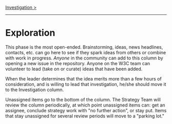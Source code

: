 [Investigation >](1.Investigation.md)

---

# Exploration

This phase is the most open-ended. Brainstorming, ideas, news
headlines, contacts, etc. can go here to see if they spark ideas from
others or combine with work in progress.  *Anyone* in the community can add to this
column by opening a new issue in the repository.
Anyone on the W3C team can volunteer to lead (take on or curate) ideas that have
been added.

When the leader determines that the idea merits more than a few hours of consideration, 
and is willing to lead that investigation, he/she should move it to the Investigation
column.

Unassigned items go to the bottom of the column. The Strategy Team will review the 
column periodically, at which point unassigned items can: get an assignee, conclude 
strategy work with "no further action", or stay put. Items that stay unassigned for
several review periods will move to a "parking lot."

